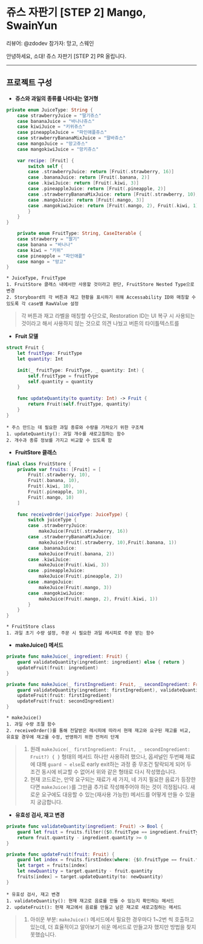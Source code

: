# 쥬스 자판기 [STEP 2] Mango, SwainYun

리뷰어: @zdodev
참가자: 망고, 스웨인

안녕하세요, 소대!
쥬스 자판기 [STEP 2] PR 올립니다.

---------------------

## 프로젝트 구성

* **쥬스와 과일의 종류를 나타내는 열거형**

```swift
private enum JuiceType: String {
    case strawberryJuice = "딸기쥬스"
    case bananaJuice = "바나나쥬스"
    case kiwiJuice = "키위쥬스"
    case pineappleJuice = "파인애플쥬스"
    case strawberryBananaMixJuice = "딸바쥬스"
    case mangoJuice = "망고쥬스"
    case mangokiwiJuice = "망키쥬스"
    
    var recipe: [Fruit] {
        switch self {
        case .strawberryJuice: return [Fruit(.strawberry, 16)]
        case .bananaJuice: return [Fruit(.banana, 2)]
        case .kiwiJuice: return [Fruit(.kiwi, 3)]
        case .pineappleJuice: return [Fruit(.pineapple, 2)]
        case .strawberryBananaMixJuice: return [Fruit(.strawberry, 10), Fruit(.banana, 1)]
        case .mangoJuice: return [Fruit(.mango, 3)]
        case .mangokiwiJuice: return [Fruit(.mango, 2), Fruit(.kiwi, 1)]
        }
    }
}

    private enum FruitType: String, CaseIterable {
    case strawberry = "딸기"
    case banana = "바나나"
    case kiwi = "키위"
    case pineapple = "파인애플"
    case mango = "망고"
}
```

    * JuiceType, FruitType
    1. FruitStore 클래스 내에서만 사용할 것이라고 판단, FruitStore Nested Type으로 변경
    2. Storyboard의 각 버튼과 재고 현황을 표시하기 위해 Accessability ID와 매칭할 수 있도록 각 case별 RawValue 설정
> 각 버튼과 재고 라벨을 매칭할 수단으로, Restoration ID는 UI 복구 시 사용되는 것이라고 해서 사용하지 않는 것으로 의견 나눴고 버튼의 타이틀텍스트를

* **Fruit 모델**
```swift
struct Fruit {
    let fruitType: FruitType
    let quantity: Int
    
    init(_ fruitType: FruitType, _ quantity: Int) {
        self.fruitType = fruitType
        self.quantity = quantity
    }
    
    func updateQuantity(to quantity: Int) -> Fruit {
        return Fruit(self.fruitType, quantity)
    }
}
```
    * 주스 만드는 데 필요한 과일 종류와 수량을 가져오기 위한 구조체
    1. updateQuantity(): 과일 개수를 새로고침하는 함수
    2. 개수과 종류 정보를 가지고 비교할 수 있도록 함

* **FruitStore 클래스**
```swift
final class FruitStore {
    private var fruits: [Fruit] = [
        Fruit(.strawberry, 10),
        Fruit(.banana, 10),
        Fruit(.kiwi, 10),
        Fruit(.pineapple, 10),
        Fruit(.mango, 10)
    ]
    
    func receiveOrder(juiceType: JuiceType) {
        switch juiceType {
        case .strawberryJuice:
            makeJuice(Fruit(.strawberry, 16))
        case .strawberryBananaMixJuice:
            makeJuice(Fruit(.strawberry, 10),Fruit(.banana, 1))
        case .bananaJuice:
            makeJuice(Fruit(.banana, 2))
        case .kiwiJuice:
            makeJuice(Fruit(.kiwi, 3))
        case .pineappleJuice:
            makeJuice(Fruit(.pineapple, 2))
        case .mangoJuice:
            makeJuice(Fruit(.mango, 3))
        case .mangokiwiJuice:
            makeJuice(Fruit(.mango, 2), Fruit(.kiwi, 1))
        }
    }
}
```

    * FruitStore class
    1. 과일 초기 수량 설정, 주문 시 필요한 과일 레시피로 주문 받는 함수
    
* **makeJuice() 메서드**
```swift
private func makeJuice(_ ingredient: Fruit) {
    guard validateQuantity(ingredient: ingredient) else { return }
    updateFruit(fruit: ingredient)
}

private func makeJuice(_ firstIngredient: Fruit, _ secondIngredient: Fruit) {
    guard validateQuantity(ingredient: firstIngredient), validateQuantity(ingredient: secondIngredient) else { return }
    updateFruit(fruit: firstIngredient)
    updateFruit(fruit: secondIngredient)
}
```

    * makeJuice()
    1. 과일 수량 조절 함수
    2. receiveOrder()를 통해 전달받은 레시피에 따라서 현재 재고와 요구된 재고를 비교, 유효할 경우에 재고를 수정, 반영하기 위한 전처리 단계
> 1. 원래 `makeJuice(_ firstIngredient: Fruit, _ secondIngredient: Fruit?) { }` 형태의 메서드 하나만 사용하려 했으나, 옵셔널인 두번째 재료에 대해 `guard ~ else`로 early exit하는 과정 중 무조건 탈락되게 되어 두 조건 동시에 비교할 수 없어서 위와 같은 형태로 다시 작성했습니다.
> 2. 현재 코드로는, 만약 요구되는 재료가 세 가지, 네 가지 필요한 음료가 등장한다면 `makeJuice()`를 그만큼 추가로 작성해주어야 하는 것이 걱정됩니다. 새로운 요구에도 대응할 수 있는(재사용 가능한) 메서드를 어떻게 만들 수 있을지 궁금합니다.

* **유효성 검사, 재고 변경**
```swift
private func validateQuantity(ingredient: Fruit) -> Bool {
    guard let fruit = fruits.filter({$0.fruitType == ingredient.fruitType}).first else { return false }
    return fruit.quantity - ingredient.quantity >= 0
}

private func updateFruit(fruit: Fruit) {
    guard let index = fruits.firstIndex(where: {$0.fruitType == fruit.fruitType}) else { return }
    let target = fruits[index]
    let newQuantity = target.quantity - fruit.quantity
    fruits[index] = target.updateQuantity(to: newQuantity)
}
```

    * 유효성 검사, 재고 변경
    1. validateQuantity(): 현재 재고로 음료를 만들 수 있는지 확인하는 메서드
    2. updateFruit(): 현재 재고에서 음료를 만들고 남은 재고로 새로고침하는 메서드
> 1. 아쉬운 부분: `makeJuice()` 메서드에서 필요한 경우마다 1~2번 씩 호출하고 있는데, 더 효율적이고 알아보기 쉬운 메서드로 만들고자 했지만 방법을 찾지 못했습니다.
